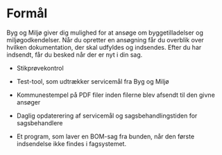 # Formål

Byg og Miljø giver dig mulighed for at ansøge om byggetilladelser og miljøgodkendelser.
Når du opretter en ansøgning får du overblik over hvilken dokumentation, der skal
udfyldes og indsendes. Efter du har indsendt, får du besked når der er nyt i din sag.




- Stikprøvekontrol

- Test-tool, som udtrækker servicemål fra Byg og Miljø

- Kommunestempel på PDF filer inden filerne blev afsendt til den givne ansøger

- Daglig opdaterering af servicemål og sagsbehandlingstiden for sagsbehandlere

- Et program, som laver en BOM-sag fra bunden, når den første indsendelse ikke findes i fagsystemet.
